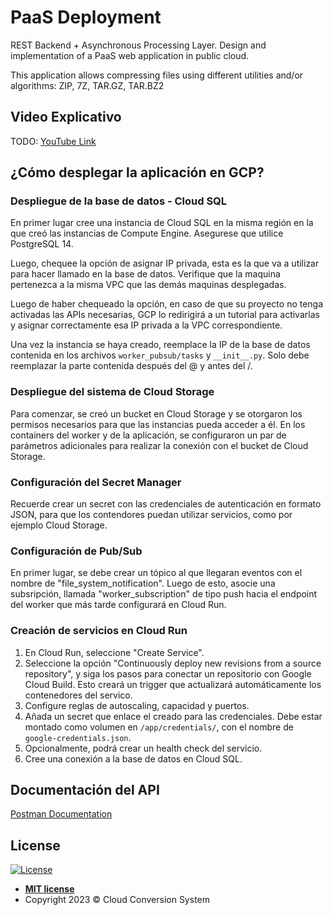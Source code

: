 # PaaS Deployment

REST Backend + Asynchronous Processing Layer. Design and implementation of a PaaS web application in public cloud.

This application allows compressing files using different utilities and/or algorithms: ZIP, 7Z, TAR.GZ, TAR.BZ2

## Video Explicativo

TODO: [YouTube Link]()

## ¿Cómo desplegar la aplicación en GCP?

### Despliegue de la base de datos - Cloud SQL

En primer lugar cree una instancia de Cloud SQL en la misma región en la que creó las instancias de Compute Engine. Asegurese que utilice PostgreSQL 14.

Luego, chequee la opción de asignar IP privada, esta es la que va a utilizar para hacer llamado en la base de datos.
Verifique que la maquina pertenezca a la misma VPC que las demás maquinas desplegadas.

Luego de haber chequeado la opción, en caso de que su proyecto no tenga activadas las APIs necesarias, GCP lo redirigirá a un tutorial para activarlas y asignar correctamente esa IP privada a la VPC correspondiente.

Una vez la instancia se haya creado, reemplace la IP de la base de datos contenida en los archivos `worker_pubsub/tasks` y `__init__.py`. Solo debe reemplazar la parte contenida después del @ y antes del /.

### Despliegue del sistema de Cloud Storage

Para comenzar, se creó un bucket en Cloud Storage y se otorgaron los permisos necesarios para que las instancias pueda acceder a él. En los containers del worker y de la aplicación, se configuraron un par de parámetros adicionales para realizar la conexión con el bucket de Cloud Storage.

### Configuración del Secret Manager
Recuerde crear un secret con las credenciales de autenticación en formato JSON, para que los contendores puedan utilizar servicios, como por ejemplo Cloud Storage.

### Configuración de Pub/Sub
En primer lugar, se debe crear un tópico al que llegaran eventos con el nombre de "file_system_notification". Luego de esto, asocie una subsripción, llamada "worker_subscription" de tipo push hacia el endpoint del worker que más tarde configurará en Cloud Run.

### Creación de servicios en Cloud Run
1. En Cloud Run, seleccione "Create Service".
2. Seleccione la opción "Continuously deploy new revisions from a source repository", y siga los pasos para conectar un repositorio con Google Cloud Build. Esto creará un trigger que actualizará automáticamente los contenedores del servico.
3. Configure reglas de autoscaling, capacidad y puertos.
4. Añada un secret que enlace el creado para las credenciales. Debe estar montado como volumen en `/app/credentials/`, con el nombre de `google-credentials.json`.
5. Opcionalmente, podrá crear un health check del servicio.
6. Cree una conexión a la base de datos en Cloud SQL.

## Documentación del API
[Postman Documentation](https://documenter.getpostman.com/view/11708390/2s93Y5NeWB)

## License
[![License](http://img.shields.io/:license-mit-blue.svg?style=flat-square)](http://badges.mit-license.org)

- **[MIT license](LICENSE)**
- Copyright 2023 © Cloud Conversion System
